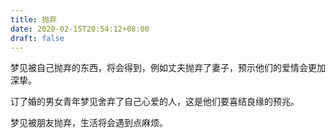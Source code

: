 ```yaml
---
title: 抛弃
date: 2020-02-15T20:54:12+08:00
draft: false
---
```


梦见被自己抛弃的东西，将会得到，例如丈夫抛弃了妻子，预示他们的爱情会更加深挚。


订了婚的男女青年梦见舍弃了自己心爱的人，这是他们要喜结良缘的预兆。


梦见被朋友抛弃，生活将会遇到点麻烦。
